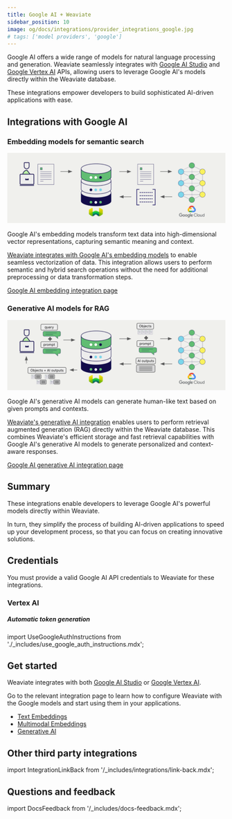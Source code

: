 ```yaml
---
title: Google AI + Weaviate
sidebar_position: 10
image: og/docs/integrations/provider_integrations_google.jpg
# tags: ['model providers', 'google']
---
```


<!-- Note: for images, use https://docs.google.com/presentation/d/15opIcJuaIjEEcs_1Zm8B6pccox2p7_MHSjCnRv4dPfU/edit?usp=sharing -->

Google AI offers a wide range of models for natural language processing and generation. Weaviate seamlessly integrates with [Google AI Studio](https://ai.google.dev/?utm_source=weaviate&utm_medium=referral&utm_campaign=partnerships&utm_content=) and [Google Vertex AI](https://cloud.google.com/vertex-ai) APIs, allowing users to leverage Google AI's models directly within the Weaviate database.

These integrations empower developers to build sophisticated AI-driven applications with ease.

## Integrations with Google AI

### Embedding models for semantic search

![Embedding integration illustration](../_includes/integration_google_embedding.png)

Google AI's embedding models transform text data into high-dimensional vector representations, capturing semantic meaning and context.

[Weaviate integrates with Google AI's embedding models](./embeddings.md) to enable seamless vectorization of data. This integration allows users to perform semantic and hybrid search operations without the need for additional preprocessing or data transformation steps.

[Google AI embedding integration page](./embeddings.md)

### Generative AI models for RAG

![Single prompt RAG integration generates individual outputs per search result](../_includes/integration_google_rag_single.png)

Google AI's generative AI models can generate human-like text based on given prompts and contexts.

[Weaviate's generative AI integration](./generative.md) enables users to perform retrieval augmented generation (RAG) directly within the Weaviate database. This combines Weaviate's efficient storage and fast retrieval capabilities with Google AI's generative AI models to generate personalized and context-aware responses.

[Google AI generative AI integration page](./generative.md)

## Summary

These integrations enable developers to leverage Google AI's powerful models directly within Weaviate.

In turn, they simplify the process of building AI-driven applications to speed up your development process, so that you can focus on creating innovative solutions.

## Credentials

You must provide a valid Google AI API credentials to Weaviate for these integrations.

### Vertex AI

##### Automatic token generation

import UseGoogleAuthInstructions from './_includes/use_google_auth_instructions.mdx';

<UseGoogleAuthInstructions/>

## Get started

Weaviate integrates with both [Google AI Studio](https://aistudio.google.com/app/apikey/?utm_source=weaviate&utm_medium=referral&utm_campaign=partnerships&utm_content=) or [Google Vertex AI](https://cloud.google.com/vertex-ai).

Go to the relevant integration page to learn how to configure Weaviate with the Google models and start using them in your applications.

- [Text Embeddings](./embeddings.md)
- [Multimodal Embeddings](./embeddings-multimodal.md)
- [Generative AI](./generative.md)

## Other third party integrations

import IntegrationLinkBack from '/_includes/integrations/link-back.mdx';

<IntegrationLinkBack/>

## Questions and feedback

import DocsFeedback from '/_includes/docs-feedback.mdx';

<DocsFeedback/>
